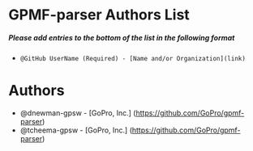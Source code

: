 # GPMF-parser Authors List

##### Please add entries to the bottom of the list in the following format
* `@GitHub UserName (Required) - [Name and/or Organization](link)`

# Authors
* @dnewman-gpsw - [GoPro, Inc.] (https://github.com/GoPro/gpmf-parser)
* @tcheema-gpsw - [GoPro, Inc.] (https://github.com/GoPro/gpmf-parser)

